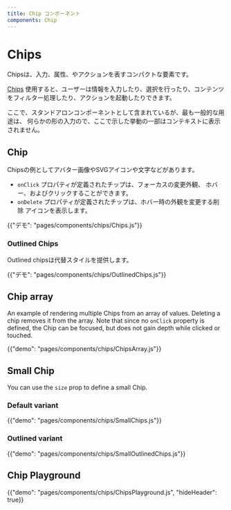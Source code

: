 ```yaml
---
title: Chip コンポーネント
components: Chip
---
```


# Chips

<p class="description">Chipsは、入力、属性、やアクションを表すコンパクトな要素です。</p>

[Chips](https://material.io/design/components/chips.html) 使用すると、ユーザーは情報を入力したり、選択を行ったり、コンテンツをフィルター処理したり、アクションを起動したりできます。

ここで、スタンドアロンコンポーネントとして含まれているが、最も一般的な用途は、 何らかの形の入力ので、ここで示した挙動の一部はコンテキストに表示されません。 

## Chip

Chipsの例としてアバター画像やSVGアイコンや文字などがあります。

- `onClick` プロパティが定義されたチップは、フォーカスの変更外観、 ホバー、およびクリックすることができます。
- `onDelete` プロパティが定義されたチップは、ホバー時の外観を変更する削除 アイコンを表示します。

{{"デモ": "pages/components/chips/Chips.js"}}

### Outlined Chips

Outlined chipsは代替スタイルを提供します。

{{"デモ": "pages/components/chips/OutlinedChips.js"}}

## Chip array

An example of rendering multiple Chips from an array of values. Deleting a chip removes it from the array. Note that since no `onClick` property is defined, the Chip can be focused, but does not gain depth while clicked or touched.

{{"demo": "pages/components/chips/ChipsArray.js"}}

## Small Chip

You can use the `size` prop to define a small Chip.

### Default variant

{{"demo": "pages/components/chips/SmallChips.js"}}

### Outlined variant

{{"demo": "pages/components/chips/SmallOutlinedChips.js"}}

## Chip Playground

{{"demo": "pages/components/chips/ChipsPlayground.js", "hideHeader": true}}